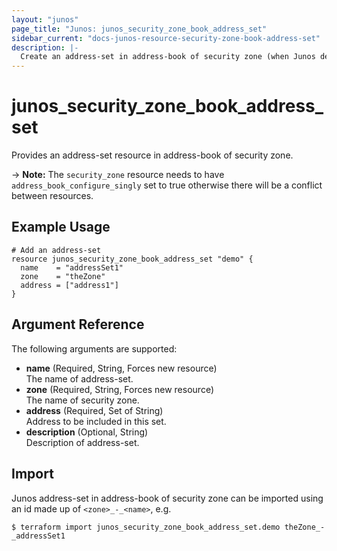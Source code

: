 ```yaml
---
layout: "junos"
page_title: "Junos: junos_security_zone_book_address_set"
sidebar_current: "docs-junos-resource-security-zone-book-address-set"
description: |-
  Create an address-set in address-book of security zone (when Junos device supports it)
---
```


# junos_security_zone_book_address_set

Provides an address-set resource in address-book of security zone.

-> **Note:** The `security_zone` resource needs to have `address_book_configure_singly` set to true
otherwise there will be a conflict between resources.

## Example Usage

```hcl
# Add an address-set
resource junos_security_zone_book_address_set "demo" {
  name    = "addressSet1"
  zone    = "theZone"
  address = ["address1"]
}
```

## Argument Reference

The following arguments are supported:

- **name** (Required, String, Forces new resource)  
  The name of address-set.
- **zone** (Required, String, Forces new resource)  
  The name of security zone.
- **address** (Required, Set of String)  
  Address to be included in this set.
- **description** (Optional, String)  
  Description of address-set.

## Import

Junos address-set in address-book of security zone can be imported using an id made up of
`<zone>_-_<name>`, e.g.

```shell
$ terraform import junos_security_zone_book_address_set.demo theZone_-_addressSet1
```
